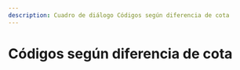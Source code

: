 ```yaml
---
description: Cuadro de diálogo Códigos según diferencia de cota
---
```


# Códigos según diferencia de cota

